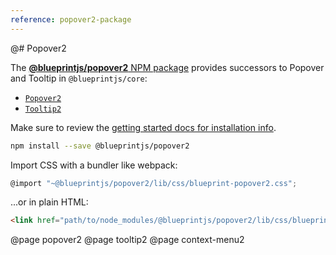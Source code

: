 ```yaml
---
reference: popover2-package
---
```


@# Popover2

The [**@blueprintjs/popover2** NPM package](https://www.npmjs.com/package/@blueprintjs/popover2)
provides successors to Popover and Tooltip in `@blueprintjs/core`:

-   [`Popover2`](#popover2-package/popover2)
-   [`Tooltip2`](#popover2-package/tooltip2)

Make sure to review the [getting started docs for installation info](#blueprint/getting-started).

```sh
npm install --save @blueprintjs/popover2
```

Import CSS with a bundler like webpack:

```js
@import "~@blueprintjs/popover2/lib/css/blueprint-popover2.css";
```

...or in plain HTML:

```html
<link href="path/to/node_modules/@blueprintjs/popover2/lib/css/blueprint-popover2.css" rel="stylesheet" />
```

@page popover2
@page tooltip2
@page context-menu2
